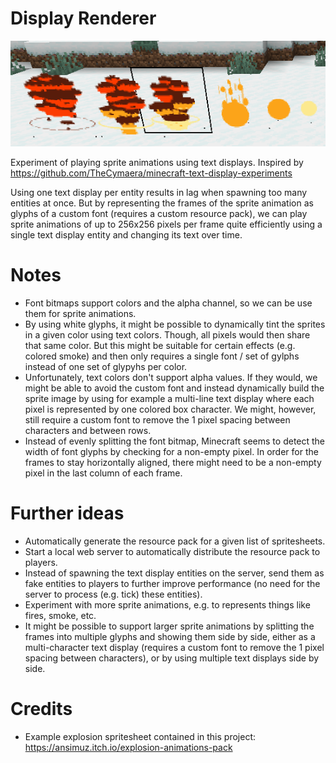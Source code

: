 # Display Renderer

![example](example.png)

Experiment of playing sprite animations using text displays. Inspired by https://github.com/TheCymaera/minecraft-text-display-experiments

Using one text display per entity results in lag when spawning too many entities at once. But by representing the frames of the sprite animation as glyphs of a custom font (requires a custom resource pack), we can play sprite animations of up to 256x256 pixels per frame quite efficiently using a single text display entity and changing its text over time.

# Notes

* Font bitmaps support colors and the alpha channel, so we can be use them for sprite animations.
* By using white glyphs, it might be possible to dynamically tint the sprites in a given color using text colors. Though, all pixels would then share that same color. But this might be suitable for certain effects (e.g. colored smoke) and then only requires a single font / set of gylphs instead of one set of glypyhs per color.
* Unfortunately, text colors don't support alpha values. If they would, we might be able to avoid the custom font and instead dynamically build the sprite image by using for example a multi-line text display where each pixel is represented by one colored box character. We might, however, still require a custom font to remove the 1 pixel spacing between characters and between rows.
* Instead of evenly splitting the font bitmap, Minecraft seems to detect the width of font glyphs by checking for a non-empty pixel. In order for the frames to stay horizontally aligned, there might need to be a non-empty pixel in the last column of each frame.

# Further ideas

* Automatically generate the resource pack for a given list of spritesheets.
* Start a local web server to automatically distribute the resource pack to players.
* Instead of spawning the text display entities on the server, send them as fake entities to players to further improve performance (no need for the server to process (e.g. tick) these entities).
* Experiment with more sprite animations, e.g. to represents things like fires, smoke, etc.
* It might be possible to support larger sprite animations by splitting the frames into multiple glyphs and showing them side by side, either as a multi-character text display (requires a custom font to remove the 1 pixel spacing between characters), or by using multiple text displays side by side.

# Credits

* Example explosion spritesheet contained in this project: https://ansimuz.itch.io/explosion-animations-pack
